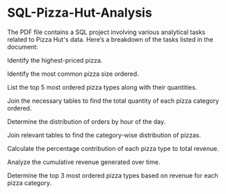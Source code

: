 # SQL-Pizza-Hut-Analysis
The PDF file  contains a SQL project involving various analytical tasks related to Pizza Hut's data. Here’s a breakdown of the tasks listed in the document:

Identify the highest-priced pizza.

Identify the most common pizza size ordered.

List the top 5 most ordered pizza types along with their quantities.

Join the necessary tables to find the total quantity of each pizza category ordered.

Determine the distribution of orders by hour of the day.

Join relevant tables to find the category-wise distribution of pizzas.

Calculate the percentage contribution of each pizza type to total revenue.

Analyze the cumulative revenue generated over time.

Determine the top 3 most ordered pizza types based on revenue for each pizza category.
